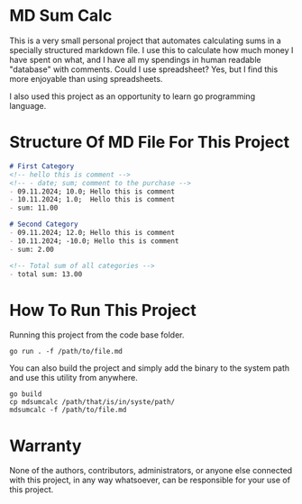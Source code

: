 # MD Sum Calc
This is a very small personal project that automates calculating sums in a
specially structured markdown file. I use this to calculate how much money I
have spent on what, and I have all my spendings in human readable "database"
with comments. Could I use spreadsheet? Yes, but I find this more enjoyable
than using spreadsheets.

I also used this project as an opportunity to learn go programming language.

# Structure Of MD File For This Project
```md
# First Category
<!-- hello this is comment -->
<!-- - date; sum; comment to the purchase -->
- 09.11.2024; 10.0; Hello this is comment
- 10.11.2024; 1.0;  Hello this is comment
- sum: 11.00

# Second Category
- 09.11.2024; 12.0; Hello this is comment
- 10.11.2024; -10.0; Hello this is comment
- sum: 2.00

<!-- Total sum of all categories -->
- total sum: 13.00
```

# How To Run This Project
Running this project from the code base folder.
```
go run . -f /path/to/file.md
```

You can also build the project and simply add the binary to the system path and
use this utility from anywhere.
```
go build
cp mdsumcalc /path/that/is/in/syste/path/
mdsumcalc -f /path/to/file.md
```

# Warranty
None of the authors, contributors, administrators, or anyone else connected
with this project, in any way whatsoever, can be responsible for your use of
this project.
